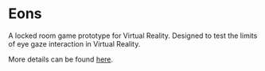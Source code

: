 Eons
====

A locked room game prototype for Virtual Reality. Designed to test the limits of eye gaze interaction in Virtual Reality.

More details can be found [here](http://johnsietsma.com/projects/eons/).
